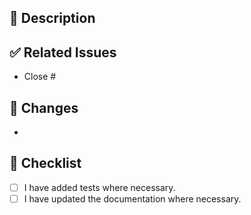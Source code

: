 ## 📌 Description

<!-- Please provide a clear and concise description of the changes. -->

## ✅ Related Issues

<!-- Link to related issues using "Fixes #issue_number" or "Closes #issue_number". -->
- Close #

## 🔄 Changes

<!-- List the major changes in this PR. -->

- 

## 📌 Checklist

- [ ] I have added tests where necessary.
- [ ] I have updated the documentation where necessary.
